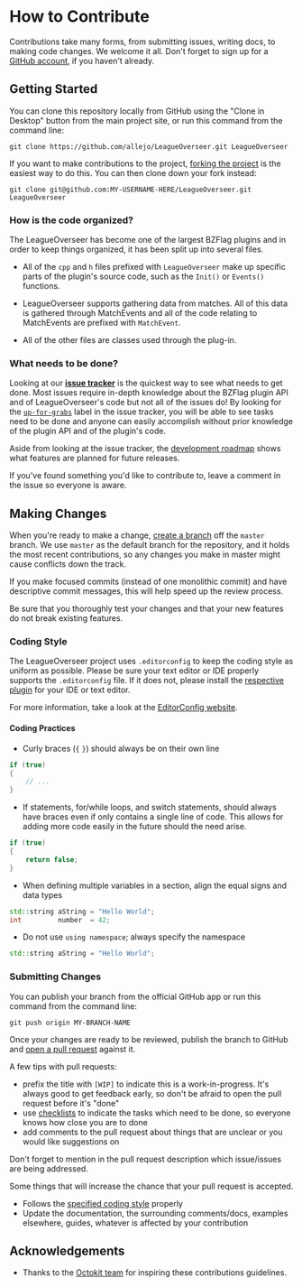 # How to Contribute

Contributions take many forms, from submitting issues, writing docs, 
to making code changes. We welcome it all. Don't forget to sign up for a 
[GitHub account](https://github.com/signup/free), if you haven't already.

## Getting Started

You can clone this repository locally from GitHub using the "Clone in Desktop" 
button from the main project site, or run this command from the command line:

`git clone https://github.com/allejo/LeagueOverseer.git LeagueOverseer`

If you want to make contributions to the project, 
[forking the project](https://help.github.com/articles/fork-a-repo) is the easiest 
way to do this. You can then clone down your fork instead:

`git clone git@github.com:MY-USERNAME-HERE/LeagueOverseer.git LeagueOverseer`

### How is the code organized?

The LeagueOverseer has become one of the largest BZFlag plugins and in order to keep things organized, it has been split up into several files.

- All of the `cpp` and `h` files prefixed with `LeagueOverseer` make up specific parts of the plugin's source code, such as the `Init()` or `Events()` functions.

- LeagueOverseer supports gathering data from matches. All of this data is gathered through MatchEvents and all of the code relating to MatchEvents are prefixed with `MatchEvent`.

- All of the other files are classes used through the plug-in.

### What needs to be done?

Looking at our [**issue tracker**](https://github.com/allejo/LeagueOverseer/issues?state=open) is the quickest way to see what needs to get done. Most issues require in-depth knowledge about the BZFlag plugin API and of LeagueOverseer's code but not all of the issues do! By looking for the [`up-for-grabs`](https://github.com/allejo/LeagueOverseer/labels/up-for-grabs) label in the issue tracker, you will be able to see tasks need to be done and anyone can easily accomplish without prior knowledge of the plugin API and of the plugin's code.

Aside from looking at the issue tracker, the [development roadmap](https://github.com/allejo/LeagueOverseer/blob/master/ROADMAP.md) shows what features are planned for future releases.

If you've found something you'd like to contribute to, leave a comment in the issue so everyone is aware.

## Making Changes

When you're ready to make a change, 
[create a branch](https://help.github.com/articles/fork-a-repo#create-branches) 
off the `master` branch. We use `master` as the default branch for the 
repository, and it holds the most recent contributions, so any changes you make
in master might cause conflicts down the track.

If you make focused commits (instead of one monolithic commit) and have descriptive
commit messages, this will help speed up the review process.

Be sure that you thoroughly test your changes and that your new features do not break existing features.

### Coding Style

The LeagueOverseer project uses `.editorconfig` to keep the coding style as uniform as possible. Please be sure your text editor or IDE properly supports the `.editorconfig` file. If it does not, please install the [respective plugin](http://editorconfig.org/#download) for your IDE or text editor.

For more information, take a look at the [EditorConfig website](http://editorconfig.org/).

#### Coding Practices

- Curly braces (`{` `}`) should always be on their own line

```c++
if (true)
{
    // ...
}
```

- If statements, for/while loops, and switch statements, should always have braces even if only contains a single line of code. This allows for adding more code easily in the future should the need arise.

```c++
if (true)
{
    return false;
}
```

- When defining multiple variables in a section, align the equal signs and data types

```c++
std::string aString = "Hello World";
int         number  = 42;
```

- Do not use `using namespace`; always specify the namespace

```c++
std::string aString = "Hello World";
```

### Submitting Changes

You can publish your branch from the official GitHub app or run this command from
the command line:

`git push origin MY-BRANCH-NAME`

Once your changes are ready to be reviewed, publish the branch to GitHub and
[open a pull request](https://help.github.com/articles/using-pull-requests) 
against it.

A few tips with pull requests:

 - prefix the title with `[WIP]` to indicate this is a work-in-progress. It's
   always good to get feedback early, so don't be afraid to open the pull request 
   before it's "done"
 - use [checklists](https://github.com/blog/1375-task-lists-in-gfm-issues-pulls-comments) 
   to indicate the tasks which need to be done, so everyone knows how close you are to done
 - add comments to the pull request about things that are unclear or you would like suggestions on

Don't forget to mention in the pull request description which issue/issues are 
being addressed.

Some things that will increase the chance that your pull request is accepted.

- Follows the [specified coding style](#coding-style) properly
- Update the documentation, the surrounding comments/docs, examples elsewhere, guides, 
  whatever is affected by your contribution

## Acknowledgements

- Thanks to the [Octokit team](https://github.com/octokit/octokit.net/blob/master/CONTRIBUTING.md) for inspiring these contributions guidelines.

